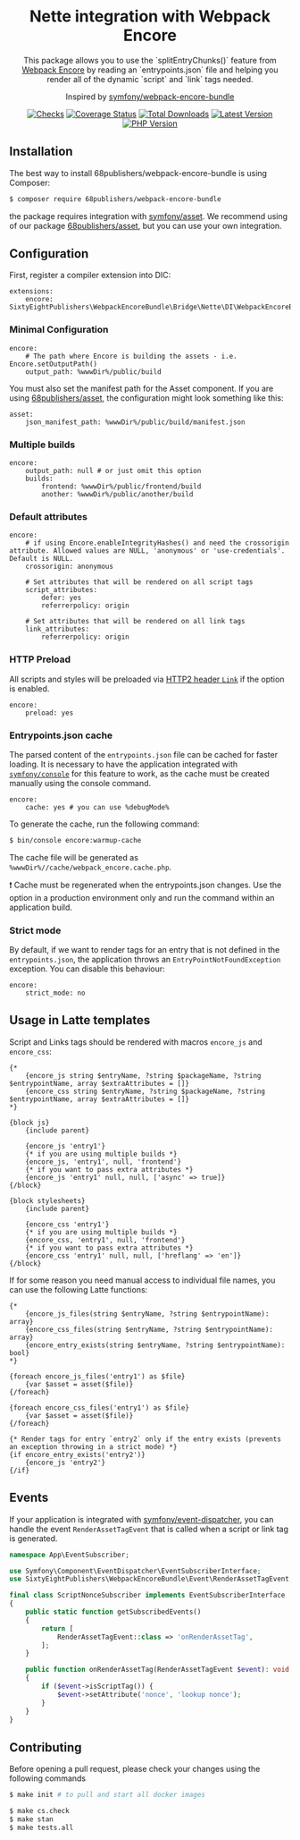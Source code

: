 <h1 align="center">Nette integration with Webpack Encore</h1>

<p align="center">This package allows you to use the `splitEntryChunks()` feature from <a href="https://symfony.com/doc/current/frontend.html">Webpack Encore</a> by reading an `entrypoints.json` file and helping you render all of the dynamic `script` and `link` tags needed.</p>
<p align="center">Inspired by <a href="https://github.com/symfony/webpack-encore-bundle">symfony/webpack-encore-bundle</a></p>

<p align="center">
<a href="https://github.com/68publishers/webpack-encore-bundle/actions"><img alt="Checks" src="https://badgen.net/github/checks/68publishers/webpack-encore-bundle/master"></a>
<a href="https://coveralls.io/github/68publishers/webpack-encore-bundle?branch=master"><img alt="Coverage Status" src="https://coveralls.io/repos/github/68publishers/webpack-encore-bundle/badge.svg?branch=master"></a>
<a href="https://packagist.org/packages/68publishers/webpack-encore-bundle"><img alt="Total Downloads" src="https://badgen.net/packagist/dt/68publishers/webpack-encore-bundle"></a>
<a href="https://packagist.org/packages/68publishers/webpack-encore-bundle"><img alt="Latest Version" src="https://badgen.net/packagist/v/68publishers/webpack-encore-bundle"></a>
<a href="https://packagist.org/packages/68publishers/webpack-encore-bundle"><img alt="PHP Version" src="https://badgen.net/packagist/php/68publishers/webpack-encore-bundle"></a>
</p>

## Installation

The best way to install 68publishers/webpack-encore-bundle is using Composer:

```sh
$ composer require 68publishers/webpack-encore-bundle
```

the package requires integration with [symfony/asset](https://github.com/symfony/asset).
We recommend using of our package [68publishers/asset](https://github.com/68publishers/asset), but you can use your own integration.

## Configuration

First, register a compiler extension into DIC:

```neon
extensions:
	encore: SixtyEightPublishers\WebpackEncoreBundle\Bridge\Nette\DI\WebpackEncoreBundleExtension
```

### Minimal Configuration

```neon
encore:
	# The path where Encore is building the assets - i.e. Encore.setOutputPath()
	output_path: %wwwDir%/public/build
```

You must also set the manifest path for the Asset component.
If you are using [68publishers/asset](https://github.com/68publishers/asset), the configuration might look something like this:

```neon
asset:
	json_manifest_path: %wwwDir%/public/build/manifest.json
```

### Multiple builds

```neon
encore:
	output_path: null # or just omit this option
	builds:
		frontend: %wwwDir%/public/frontend/build
		another: %wwwDir%/public/another/build
```

### Default attributes

```neon
encore:
	# if using Encore.enableIntegrityHashes() and need the crossorigin attribute. Allowed values are NULL, 'anonymous' or 'use-credentials'. Default is NULL.
	crossorigin: anonymous

	# Set attributes that will be rendered on all script tags
	script_attributes:
		defer: yes
		referrerpolicy: origin

	# Set attributes that will be rendered on all link tags
	link_attributes:
		referrerpolicy: origin
```

### HTTP Preload

All scripts and styles will be preloaded via [HTTP2 header `Link`](https://developer.mozilla.org/en-US/docs/Web/HTTP/Headers/Link) if the option is enabled.

```neon
encore:
	preload: yes
```

### Entrypoints.json cache

The parsed content of the `entrypoints.json` file can be cached for faster loading.
It is necessary to have the application integrated with [`symfony/console`](https://github.com/symfony/console) for this feature to work, as the cache must be created manually using the console command.

```neon
encore:
	cache: yes # you can use %debugMode%
```

To generate the cache, run the following command:

```sh
$ bin/console encore:warmup-cache
```

The cache file will be generated as `%wwwDir%//cache/webpack_encore.cache.php`.

:exclamation: Cache must be regenerated when the entrypoints.json changes. Use the option in a production environment only and run the command within an application build.

### Strict mode

By default, if we want to render tags for an entry that is not defined in the `entrypoints.json`, the application throws an `EntryPointNotFoundException` exception.
You can disable this behaviour:

```neon
encore:
	strict_mode: no
```

## Usage in Latte templates

Script and Links tags should be rendered with macros `encore_js` and `encore_css`:

```latte
{*
    {encore_js string $entryName, ?string $packageName, ?string $entrypointName, array $extraAttributes = []}
    {encore_css string $entryName, ?string $packageName, ?string $entrypointName, array $extraAttributes = []}
*}

{block js}
    {include parent}

    {encore_js 'entry1'}
    {* if you are using multiple builds *}
    {encore_js, 'entry1', null, 'frontend'}
    {* if you want to pass extra attributes *}
    {encore_js 'entry1' null, null, ['async' => true]}
{/block}

{block stylesheets}
    {include parent}

    {encore_css 'entry1'}
    {* if you are using multiple builds *}
    {encore_css, 'entry1', null, 'frontend'}
    {* if you want to pass extra attributes *}
    {encore_css 'entry1' null, null, ['hreflang' => 'en']}
{/block}
```

If for some reason you need manual access to individual file names, you can use the following Latte functions:

```latte
{*
    {encore_js_files(string $entryName, ?string $entrypointName): array}
    {encore_css_files(string $entryName, ?string $entrypointName): array}
    {encore_entry_exists(string $entryName, ?string $entrypointName): bool}
*}

{foreach encore_js_files('entry1') as $file}
    {var $asset = asset($file)}
{/foreach}

{foreach encore_css_files('entry1') as $file}
    {var $asset = asset($file)}
{/foreach}

{* Render tags for entry `entry2` only if the entry exists (prevents an exception throwing in a strict mode) *}
{if encore_entry_exists('entry2')}
    {encore_js 'entry2'}
{/if}
```

## Events

If your application is integrated with [symfony/event-dispatcher](https://github.com/symfony/event-dispatcher), you can handle the event `RenderAssetTagEvent` that is called when a script or link tag is generated.

```php
namespace App\EventSubscriber;

use Symfony\Component\EventDispatcher\EventSubscriberInterface;
use SixtyEightPublishers\WebpackEncoreBundle\Event\RenderAssetTagEvent;

final class ScriptNonceSubscriber implements EventSubscriberInterface
{
    public static function getSubscribedEvents()
    {
        return [
            RenderAssetTagEvent::class => 'onRenderAssetTag',
        ];
    }

    public function onRenderAssetTag(RenderAssetTagEvent $event): void
    {
        if ($event->isScriptTag()) {
            $event->setAttribute('nonce', 'lookup nonce');
        }
    }
}
```

## Contributing

Before opening a pull request, please check your changes using the following commands

```bash
$ make init # to pull and start all docker images

$ make cs.check
$ make stan
$ make tests.all
```
